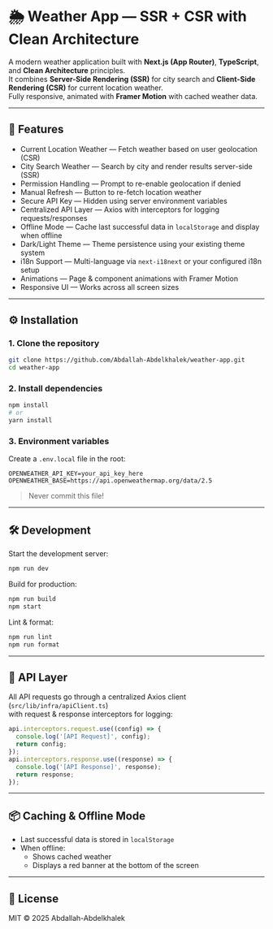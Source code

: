 # 🌦 Weather App — SSR + CSR with Clean Architecture

A modern weather application built with **Next.js (App Router)**, **TypeScript**, and **Clean Architecture** principles.  
It combines **Server-Side Rendering (SSR)** for city search and **Client-Side Rendering (CSR)** for current location weather.  
Fully responsive, animated with **Framer Motion** with cached weather data.

---

## 🚀 Features

- Current Location Weather — Fetch weather based on user geolocation (CSR)
- City Search Weather — Search by city and render results server-side (SSR)
- Permission Handling — Prompt to re-enable geolocation if denied
- Manual Refresh — Button to re-fetch location weather
- Secure API Key — Hidden using server environment variables
- Centralized API Layer — Axios with interceptors for logging requests/responses
- Offline Mode — Cache last successful data in `localStorage` and display when offline
- Dark/Light Theme — Theme persistence using your existing theme system
- i18n Support — Multi-language via `next-i18next` or your configured i18n setup
- Animations — Page & component animations with Framer Motion
- Responsive UI — Works across all screen sizes

---

## ⚙️ Installation

### 1. Clone the repository
```bash
git clone https://github.com/Abdallah-Abdelkhalek/weather-app.git
cd weather-app
```

### 2. Install dependencies
```bash
npm install
# or
yarn install
```

### 3. Environment variables
Create a `.env.local` file in the root:
```env
OPENWEATHER_API_KEY=your_api_key_here
OPENWEATHER_BASE=https://api.openweathermap.org/data/2.5
```
> Never commit this file!  

---

## 🛠 Development

Start the development server:
```bash
npm run dev
```

Build for production:
```bash
npm run build
npm start
```

Lint & format:
```bash
npm run lint
npm run format
```

---

## 🔌 API Layer

All API requests go through a centralized Axios client (`src/lib/infra/apiClient.ts`)  
with request & response interceptors for logging:

```ts
api.interceptors.request.use((config) => {
  console.log('[API Request]', config);
  return config;
});
api.interceptors.response.use((response) => {
  console.log('[API Response]', response);
  return response;
});
```

---

## 📦 Caching & Offline Mode

- Last successful data is stored in `localStorage`
- When offline:
  - Shows cached weather
  - Displays a red banner at the bottom of the screen

---

## 📜 License

MIT © 2025 Abdallah-Abdelkhalek
